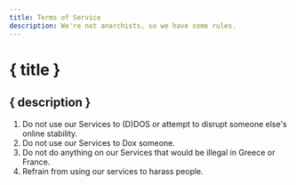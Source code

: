 ```yaml
---
title: Terms of Service
description: We're not anarchists, so we have some rules.
---
```


# { title }

## { description }

1. Do not use our Services to (D)DOS or attempt to disrupt someone else's online stability.
2. Do not use our Services to Dox someone.
3. Do not do anything on our Services that would be illegal in Greece or France.
4. Refrain from using our services to harass people.